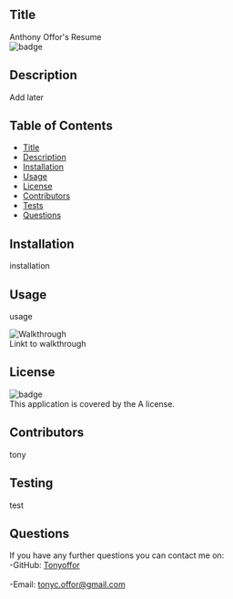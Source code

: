 
  ## Title
  Anthony Offor's Resume <br />
  ![badge](https://img.shields.io/badge/license-A)<br />

  ## Description
  Add later <br />
  ## Table of Contents
  - [Title](#title)
  - [Description](#description)
  - [Installation](#installation)
  - [Usage](#usage)
  - [License](#license)
  - [Contributors](#contributors)
  - [Tests](#tests)
  - [Questions](#questions)

  ## Installation
installation
## Usage
usage

![Walkthrough]() <br/>
Linkt to walkthrough
## License
![badge](https://img.shields.io/badge/license-A-brightblue)<br />
This application is covered by the A license. 
## Contributors
tony
## Testing
test
## Questions
If you have any further questions you can contact me on:<br />
  -GitHub: [Tonyoffor](https://github.com/Tonyoffor)<br />
<br />
  -Email: tonyc.offor@gmail.com<br /><br />
  
